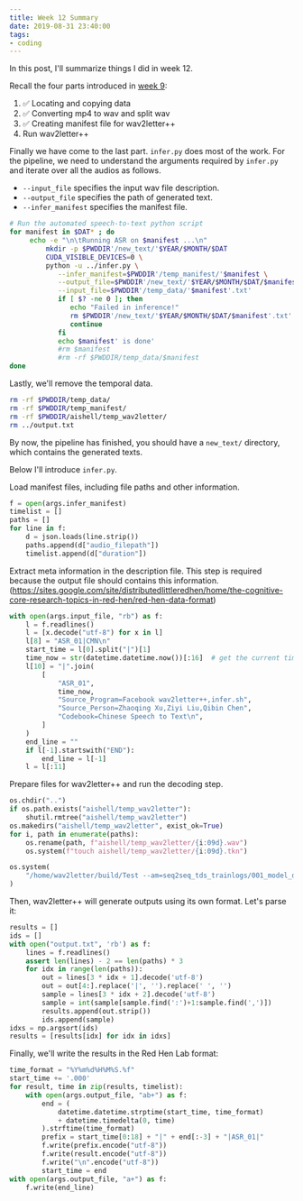 ```yaml
---
title: Week 12 Summary
date: 2019-08-31 23:40:00
tags:
- coding
---
```


<!-- toc -->

In this post, I'll summarize things I did in week 12.

<!-- more -->

Recall the four parts introduced in [week 9](https://qibinc.github.io/blog/2019/08/31/week9/):

1. ✅ Locating and copying data
2. ✅ Converting mp4 to wav and split wav
3. ✅ Creating manifest file for wav2letter++
4. Run wav2letter++

Finally we have come to the last part. `infer.py` does most of the work. For the pipeline, we need to understand the arguments required by `infer.py` and iterate over all the audios as follows.

- `--input_file` specifies the input wav file description.
- `--output_file` specifies the path of generated text.
- `--infer_manifest` specifies the manifest file.

```bash
# Run the automated speech-to-text python script
for manifest in $DAT* ; do
	 echo -e "\n\tRunning ASR on $manifest ...\n"
         mkdir -p $PWDDIR'/new_text/'$YEAR/$MONTH/$DAT
         CUDA_VISIBLE_DEVICES=0 \
         python -u ../infer.py \
            --infer_manifest=$PWDDIR'/temp_manifest/'$manifest \
            --output_file=$PWDDIR'/new_text/'$YEAR/$MONTH/$DAT/$manifest'.txt' \
            --input_file=$PWDDIR'/temp_data/'$manifest'.txt'
            if [ $? -ne 0 ]; then
               echo "Failed in inference!"
               rm $PWDDIR'/new_text/'$YEAR/$MONTH/$DAT/$manifest'.txt'
               continue
            fi
            echo $manifest' is done'
            #rm $manifest
            #rm -rf $PWDDIR/temp_data/$manifest
done
```

Lastly, we'll remove the temporal data.

```bash
rm -rf $PWDDIR/temp_data/
rm -rf $PWDDIR/temp_manifest/
rm -rf $PWDDIR/aishell/temp_wav2letter/
rm ../output.txt
```

By now, the pipeline has finished, you should have a `new_text/` directory, which contains the generated texts.

Below I'll introduce `infer.py`.

Load manifest files, including file paths and other information.

```python
f = open(args.infer_manifest)
timelist = []
paths = []
for line in f:
    d = json.loads(line.strip())
    paths.append(d["audio_filepath"])
    timelist.append(d["duration"])
```

Extract meta information in the description file. This step is required because the output file should contains this information. (https://sites.google.com/site/distributedlittleredhen/home/the-cognitive-core-research-topics-in-red-hen/red-hen-data-format)

```python
with open(args.input_file, "rb") as f:
    l = f.readlines()
    l = [x.decode("utf-8") for x in l]
    l[8] = "ASR_01|CMN\n"
    start_time = l[0].split("|")[1]
    time_now = str(datetime.datetime.now())[:16]  # get the current time
    l[10] = "|".join(
        [
            "ASR_01",
            time_now,
            "Source_Program=Facebook wav2letter++,infer.sh",
            "Source_Person=Zhaoqing Xu,Ziyi Liu,Qibin Chen",
            "Codebook=Chinese Speech to Text\n",
        ]
    )
    end_line = ""
    if l[-1].startswith("END"):
        end_line = l[-1]
    l = l[:11]
```

Prepare files for wav2letter++ and run the decoding step.

```python
os.chdir("..")
if os.path.exists("aishell/temp_wav2letter"):
    shutil.rmtree("aishell/temp_wav2letter")
os.makedirs("aishell/temp_wav2letter", exist_ok=True)
for i, path in enumerate(paths):
    os.rename(path, f"aishell/temp_wav2letter/{i:09d}.wav")
    os.system(f"touch aishell/temp_wav2letter/{i:09d}.tkn")

os.system(
    "/home/wav2letter/build/Test --am=seq2seq_tds_trainlogs/001_model_data#dev__backup.bin --test=temp_wav2letter --maxload=-1 --show | tee output.txt"
)
```

Then, wav2letter++ will generate outputs using its own format. Let's parse it:

```python
results = []
ids = []
with open("output.txt", 'rb') as f:
    lines = f.readlines()
    assert len(lines) - 2 == len(paths) * 3
    for idx in range(len(paths)):
        out = lines[3 * idx + 1].decode('utf-8')
        out = out[4:].replace('|', '').replace(' ', '')
        sample = lines[3 * idx + 2].decode('utf-8')
        sample = int(sample[sample.find(':')+1:sample.find(',')])
        results.append(out.strip())
        ids.append(sample)
idxs = np.argsort(ids)
results = [results[idx] for idx in idxs]
```

Finally, we'll write the results in the Red Hen Lab format:

```python
time_format = "%Y%m%d%H%M%S.%f"
start_time += '.000'
for result, time in zip(results, timelist):
    with open(args.output_file, "ab+") as f:
        end = (
            datetime.datetime.strptime(start_time, time_format)
            + datetime.timedelta(0, time)
        ).strftime(time_format)
        prefix = start_time[0:18] + "|" + end[:-3] + "|ASR_01|"
        f.write(prefix.encode("utf-8"))
        f.write(result.encode("utf-8"))
        f.write("\n".encode("utf-8"))
        start_time = end
with open(args.output_file, "a+") as f:
    f.write(end_line)
```